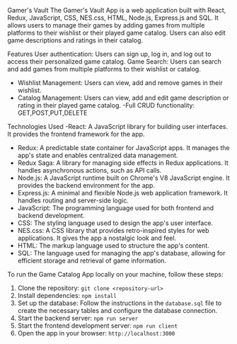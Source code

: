 
Gamer's Vault
The Gamer's Vault App is a web application built with React, Redux, JavaScript, CSS, NES.css, HTML, Node.js, Express.js and SQL. 
It allows users to manage their games by adding games from multiple platforms to their wishlist or their played game catalog.
Users can also edit game descriptions and ratings in their catalog.

Features
User authentication: Users can sign up, log in, and log out to access their personalized game catalog.
Game Search: Users can search and add games from multiple platforms to their wishlist or catalog.
- Wishlist Management: Users can view, add and remove games in their wishlist.
- Catalog Management: Users can view, add and edit game description or rating in their played game catalog.
-Full CRUD functionality: GET,POST,PUT,DELETE

Technologies Used
-React: A JavaScript library for building user interfaces. It provides the frontend framework for the app.
- Redux: A predictable state container for JavaScript apps. It manages the app's state and enables centralized data management.
- Redux Saga: A library for managing side effects in Redux applications. It handles asynchronous actions, such as API calls.
- Node.js: A JavaScript runtime built on Chrome's V8 JavaScript engine. It provides the backend environment for the app.
- Express.js: A minimal and flexible Node.js web application framework. It handles routing and server-side logic.
- JavaScript: The programming language used for both frontend and backend development.
- CSS: The styling language used to design the app's user interface.
- NES.css: A CSS library that provides retro-inspired styles for web applications. It gives the app a nostalgic look and feel.
- HTML: The markup language used to structure the app's content.
- SQL: The language used for managing the app's database, allowing for efficient storage and retrieval of game information.

To run the Game Catalog App locally on your machine, follow these steps:

1. Clone the repository: `git clone <repository-url>`
2. Install dependencies: `npm install`
3. Set up the database: Follow the instructions in the `database.sql` file to create the necessary tables and configure the database connection.
4. Start the backend server: `npm run server`
5. Start the frontend development server: `npm run client`
6. Open the app in your browser: `http://localhost:3000`